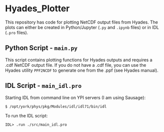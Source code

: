 # Hyades_Plotter

This repository has code for plotting NetCDF output files from Hyades. The plots can either be created in Python/Jupyter (`.py` and `.ipynb` files) or in IDL (`.pro` files).

## Python Script - `main.py`

This script contains plotting functions for Hyades outputs and requires a .cdf NetCDF output file. If you do not have a .cdf file, you can use the Hyades utility `PPF2NCDF` to generate one from the .ppf (see Hyades manual).

## IDL Script - `main_idl.pro`

Starting IDL from command line on YPI servers (I am using Sausage):
```
$ /opt/york/phys/pkg/Modules/idl/idl71/bin/idl
```
To run the IDL script:
```
IDL> .run ./src/main_idl.pro
```

